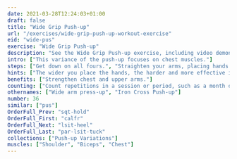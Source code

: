 ```yaml
---
date: 2021-03-28T12:24:03+01:00
draft: false
title: "Wide Grip Push-up"
url: "/exercises/wide-grip-push-up-workout-exercise"
eid: "wide-pus"
exercise: "Wide Grip Push-up"
description: "See the Wide Grip Push-up exercise, including video demonstration, instructions on how-to perform, benefits, activated body parts and related exercises."
intro: ["This variance of the push-up focuses on chest muscles."]
steps: ["Get down on all fours.", "Straighten your arms, placing hands wider than shoulder-width.", "Straighten your legs.", "Your body should be straight covering a straight line from heels to shoulders.", "Lower the body, the chest nearly touches the floor.", "Pause, then straight your arms and push back up."]
hints: ["The wider you place the hands, the harder and more effective is the exercise."]
benefits: ["Strengthen chest and upper arms."]
counting: ["Count repetitions in a session or period, such as a month or week.", "Include the exercise in your Push-up variations list."]
othernames: ["Wide arm press-up", "Iron Cross Push-up"]
number: 36
similar: ["pus"]
OrderFull_Prev: "sqt-hold"
OrderFull_First: "calfr"
OrderFull_Next: "lsit-heel"
OrderFull_Last: "par-lsit-tuck"
collections: ["Push-up Variations"]
muscles: ["Shoulder", "Biceps", "Chest"]
---
```

